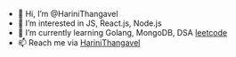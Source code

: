 - 👋 Hi, I’m @HariniThangavel
- 👀 I’m interested in JS, React.js, Node.js
- 🌱 I’m currently learning Golang, MongoDB, DSA [leetcode](https://leetcode.com/harinithangavel04/)
- 📫 Reach me via [HariniThangavel](https://www.linkedin.com/in/harinithangavel/)

<!---
HariniThangavel-Stack/HariniThangavel-Stack is a ✨ special ✨ repository because its `README.md` (this file) appears on your GitHub profile.
You can click the Preview link to take a look at your changes.
--->
